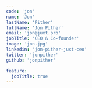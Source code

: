 ```yaml
---
code: 'jon'
name: 'Jon'
lastName: 'Pither'
fullName: 'Jon Pither'
email: 'jon@juxt.pro'
jobTitle: 'CEO & Co-founder'
image: 'jon.jpg'
linkedin: 'jon-pither-juxt-ceo'
twitter: 'jonpither'
github: 'jonpither'

feature:
  jobTitle: true
---
```

